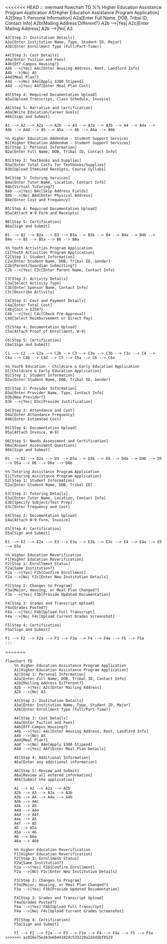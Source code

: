 <<<<<<< HEAD
::: mermaid
flowchart TD
    %% Higher Education Assistance Program Application
    A1[Higher Education Assistance Program Application]
    A2[Step 1: Personal Information]
    A2a[Enter Full Name, DOB, Tribal ID, Contact Info]
    A2b{Mailing Address Different?}
    A2b -->|Yes| A2c[Enter Mailing Address]
    A2b -->|No| A3
    
    A3[Step 2: Institution Details]
    A3a[Enter Institution Name, Type, Student ID, Major]
    A3b[Enter Enrollment Type (Full/Part-Time)]
    
    A4[Step 3: Cost Details]
    A4a[Enter Tuition and Fees]
    A4b{Off-Campus Housing?}
    A4b -->|Yes| A4c[Enter Housing Address, Rent, Landlord Info]
    A4b -->|No| A5
    A4d{Meal Plan?}
    A4d -->|No| A4e[Apply $300 Stipend]
    A4d -->|Yes| A4f[Enter Meal Plan Cost]

    A5[Step 4: Required Documentation Upload]
    A5a[Upload Transcript, Class Schedule, Invoice]

    A6[Step 5: Narrative and Certification]
    A6a[Write Education/Career Goals]
    A6b[Sign and Submit]
    
    A1 --> A2 --> A2a --> A2b --> A3 --> A3a --> A3b --> A4 --> A4a --> A4b --> A4d --> A5 --> A5a --> A6 --> A6a --> A6b

    %% Higher Education Addendum - Student Support Services
    B1[Higher Education Addendum - Student Support Services]
    B2[Step 1: Personal Information]
    B2a[Enter Full Name, DOB, Tribal ID, Contact Info]

    B3[Step 2: Textbooks and Supplies]
    B3a[Enter Total Costs for Textbooks/Supplies]
    B3b[Upload Itemized Receipts, Course Syllabi]

    B4[Step 3: Tutoring Services]
    B4a[Enter Tutor Name, Location, Contact Info]
    B4b{Virtual Tutoring?}
    B4b -->|Yes| B4c[Skip Address Fields]
    B4b -->|No| B4d[Enter Physical Address]
    B4e[Enter Cost and Frequency]
    
    B5[Step 4: Required Documentation Upload]
    B5a[Attach W-9 Form and Receipts]

    B6[Step 5: Certification]
    B6a[Sign and Submit]

    B1 --> B2 --> B2a --> B3 --> B3a --> B3b --> B4 --> B4a --> B4b --> B4e --> B5 --> B5a --> B6 --> B6a

    %% Youth Activities Program Application
    C1[Youth Activities Program Application]
    C2[Step 1: Student Information]
    C2a[Enter Student Name, DOB, Tribal ID, Gender]
    C2b{Parent/Guardian Submitting?}
    C2b -->|Yes| C2c[Enter Parent Name, Contact Info]

    C3[Step 2: Activity Details]
    C3a[Select Activity Type]
    C3b[Enter Sponsor Name, Contact Info]
    C3c[Describe Activity]

    C4[Step 3: Cost and Payment Details]
    C4a[Enter Total Cost]
    C4b{Cost > $250?}
    C4b -->|Yes| C4c[Check Pre-Approval]
    C4d[Select Reimbursement or Direct Pay]

    C5[Step 4: Documentation Upload]
    C5a[Attach Proof of Enrollment, W-9]

    C6[Step 5: Certification]
    C6a[Sign and Submit]

    C1 --> C2 --> C2a --> C2b --> C3 --> C3a --> C3b --> C3c --> C4 --> C4a --> C4b --> C4d --> C5 --> C5a --> C6 --> C6a

    %% Youth Education - Childcare & Early Education Application
    D1[Childcare & Early Education Application]
    D2[Step 1: Student Information]
    D2a[Enter Student Name, DOB, Tribal ID, Gender]

    D3[Step 2: Provider Information]
    D3a[Enter Provider Name, Type, Contact Info]
    D3b{New Provider?}
    D3b -->|Yes| D3c[Provide Justification]

    D4[Step 3: Attendance and Cost]
    D4a[Enter Attendance Frequency]
    D4b[Enter Estimated Cost]

    D5[Step 4: Documentation Upload]
    D5a[Attach Invoice, W-9]

    D6[Step 5: Needs Assessment and Certification]
    D6a[Answer Assessment Questions]
    D6b[Sign and Submit]

    D1 --> D2 --> D2a --> D3 --> D3a --> D3b --> D4 --> D4a --> D4b --> D5 --> D5a --> D6 --> D6a --> D6b

    %% Tutoring Assistance Program Application
    E1[Tutoring Assistance Program Application]
    E2[Step 1: Student Information]
    E2a[Enter Student Name, DOB, Tribal ID]

    E3[Step 2: Tutoring Details]
    E3a[Enter Tutor Name, Location, Contact Info]
    E3b[Specify Subject/Test Prep]
    E3c[Enter Frequency and Cost]

    E4[Step 3: Documentation Upload]
    E4a[Attach W-9 Form, Invoice]

    E5[Step 4: Certification]
    E5a[Sign and Submit]

    E1 --> E2 --> E2a --> E3 --> E3a --> E3b --> E3c --> E4 --> E4a --> E5 --> E5a

    %% Higher Education Reverification
    F1[Higher Education Reverification]
    F2[Step 1: Enrollment Status]
    F2a{Same Institution?}
    F2a -->|Yes| F2b[Confirm Enrollment]
    F2a -->|No| F2c[Enter New Institution Details]

    F3[Step 2: Changes to Program]
    F3a{Major, Housing, or Meal Plan Changed?}
    F3a -->|Yes| F3b[Provide Updated Documentation]

    F4[Step 3: Grades and Transcript Upload]
    F4a{Grades Posted?}
    F4a -->|Yes| F4b[Upload Full Transcript]
    F4a -->|No| F4c[Upload Current Grades Screenshot]

    F5[Step 4: Certification]
    F5a[Sign and Submit]

    F1 --> F2 --> F2a --> F3 --> F3a --> F4 --> F4a --> F5 --> F5a
    :::
=======
```mermaid
flowchart TD
    %% Higher Education Assistance Program Application
    A1[Higher Education Assistance Program Application]
    A2[Step 1: Personal Information]
    A2a[Enter Full Name, DOB, Tribal ID, Contact Info]
    A2b{Mailing Address Different?}
    A2b -->|Yes| A2c[Enter Mailing Address]
    A2b -->|No| A3

    A3[Step 2: Institution Details]
    A3a[Enter Institution Name, Type, Student ID, Major]
    A3b[Enter Enrollment Type (Full/Part-Time)]

    A4[Step 3: Cost Details]
    A4a[Enter Tuition and Fees]
    A4b{Off-Campus Housing?}
    A4b -->|Yes| A4c[Enter Housing Address, Rent, Landlord Info]
    A4b -->|No| A5
    A4d{Meal Plan?}
    A4d -->|No| A4e[Apply $300 Stipend]
    A4d -->|Yes| A4f[Enter Meal Plan Details]

    A5[Step 4: Additional Information]
    A5a[Enter any additional information]

    A6[Step 5: Review and Submit]
    A6a[Review all entered information]
    A6b[Submit the application]

    A1 --> A2 --> A2a --> A2b
    A2b --> A3 --> A3a --> A3b
    A3b --> A4 --> A4a --> A4b
    A4b --> A4c
    A4b --> A5
    A4d --> A4e
    A4d --> A4f
    A4e --> A5
    A4f --> A5
    A5 --> A5a
    A5a --> A6
    A6 --> A6a
    A6a --> A6b

    %% Higher Education Reverification
    F1[Higher Education Reverification]
    F2[Step 1: Enrollment Status]
    F2a{Same Institution?}
    F2a -->|Yes| F2b[Confirm Enrollment]
    F2a -->|No| F2c[Enter New Institution Details]

    F3[Step 2: Changes to Program]
    F3a{Major, Housing, or Meal Plan Changed?}
    F3a -->|Yes| F3b[Provide Updated Documentation]

    F4[Step 3: Grades and Transcript Upload]
    F4a{Grades Posted?}
    F4a -->|Yes| F4b[Upload Full Transcript]
    F4a -->|No| F4c[Upload Current Grades Screenshot]

    F5[Step 4: Certification]
    F5a[Sign and Submit]

    F1 --> F2 --> F2a --> F3 --> F3a --> F4 --> F4a --> F5 --> F5a
>>>>>>> ac016e75e163e66441024c533229a2a5ddbf8529
